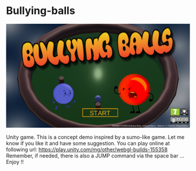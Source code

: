 # Bullying-balls

![alt text](https://github.com/GillesChamp/Bullying-balls/blob/main/Assets/Project%20Library/images/cover.png?raw=true)

Unity game.
This is a concept demo  inspired by a sumo-like game. 
Let me know if you like it and have some suggestion. 
You can play online at following url:
https://play.unity.com/mg/other/webgl-builds-155358
Remember, if needed,  there is also a JUMP command via the space bar ... Enjoy !!

